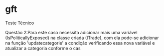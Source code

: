 # gft
Teste Técnico

Questão 2:Para este caso necessita adicionar mais uma variável (IsPoliticallyExposed) na classe criada (ITrade), com ela pode-se adicionar na função 'updatecategorie' a condição verificando essa nova variável e atualizar a categoria conforme o cas

